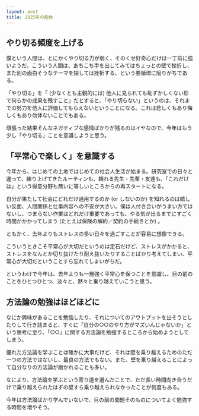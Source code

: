 ```yaml
---
layout: post
title: 2025年の抱負
---
```


## やり切る頻度を上げる

僕という人間は、とにかくやり切る力が弱く、そのくせ好奇心だけは一丁前に強いようだ。こういう人間は、あちこち手を出してみてはちょっとの壁で挫折し、また別の面白そうなテーマを探しては挫折する、という悪循環に陥りがちである。

「やり切る」を「 (少なくとも主観的には) 他人に見られても恥ずかしくない形で何らかの成果を残すこと」だとすると、「やり切らない」というのは、それまでの努力を他人に評価してもらえないということになる。これは悲しくもあり悔しくもあり勿体ないことでもある。

頑張った結果そんなネガティブな感情ばかりが残るのはイヤなので、今年はもう少し「やり切る」ことを意識しようと思う。

## 「平常心で楽しく」を意識する

今年から、はじめての土地ではじめての社会人生活が始まる。研究室での日々と違って、練り上げてきたルーティンも、頼れる先生・先輩・友達も、「これだけは」という得意分野も無いに等しいところからの再スタートになる。

自分が果たして社会にどれだけ通用するのか (or しないのか) を知れるのは嬉しい反面、人間関係と仕事内容への不安が大きい。僕は人付き合いがうまい方ではないし、つまらない作業はどれだけ重要であっても、やる気が出るまでにすごく時間がかかってしまう (たとえば保険の解約／契約の手続きとか) 。

ともかく、去年よりもストレスの多い日々を過ごすことが容易に想像できる。

こういうときこそ平常心が大切だというのは定石だけど、ストレスがかかると、ストレスをなんとか切り抜けたり耐え抜いたりすることばかり考えてしまい、平常心が大切だということすら忘れてしまいがちだ。

というわけで今年は、去年よりも一層強く平常心を保つことを意識し、目の前のことをひとつひとつ、淡々と、黙々と乗り越えていこうと思う。

## 方法論の勉強はほどほどに

なにか興味があることを勉強したり、それについてのアウトプットを出そうとしたりして行き詰まると、すぐに「自分の○○のやり方がマズいんじゃないか」という思考に至り、「○○」に関する方法論を勉強するところから始めようとしてしまう。

優れた方法論を学ぶことは確かに大事だけど、それは壁を乗り越えるためのただ一つの方法ではないし、最良の方法でもない。また、壁を乗り越えることによって自分なりの方法論が磨かれることも多い。

なにより、方法論を学ぶという寄り道を選んだことで、ただ長い時間向き合うだけで乗り越えられたはずの壁すら乗り越えられなかったことが何度もある。

今年は方法論ばかり学んでいないで、目の前の問題そのものについてよく勉強する時間を増やそう。
